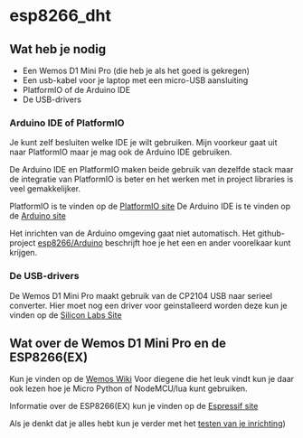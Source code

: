 # esp8266_dht

## Wat heb je nodig
- Een Wemos D1 Mini Pro (die heb je als het goed is gekregen)
- Een usb-kabel voor je laptop met een micro-USB aansluiting
- PlatformIO of de Arduino IDE
- De USB-drivers

### Arduino IDE of PlatformIO
Je kunt zelf besluiten welke IDE je wilt gebruiken. Mijn voorkeur gaat uit naar PlatformIO maar je mag ook de Arduino IDE gebruiken.

De Arduino IDE en PlatformIO maken beide gebruik van dezelfde stack maar de integratie van PlatformIO is beter en het werken met in project libraries is veel gemakkelijker.

PlatformIO is te vinden op de [PlatformIO site](https://platformio.org/)
De Arduino IDE is te vinden op de [Arduino site](https://www.arduino.cc)

Het inrichten van de Arduino omgeving gaat niet automatisch. Het github-project [esp8266/Arduino](https://github.com/esp8266/Arduino) beschrijft hoe je het een en ander voorelkaar kunt krijgen.

### De USB-drivers
De Wemos D1 Mini Pro maakt gebruik van de CP2104 USB naar serieel converter. Hier moet nog een driver voor geinstalleerd worden deze kun je vinden op de [Silicon Labs Site](https://www.silabs.com/products/development-tools/software/usb-to-uart-bridge-vcp-drivers)

## Wat over de Wemos D1 Mini Pro en de ESP8266(EX)
Kun je vinden op de [Wemos Wiki](https://wiki.wemos.cc/products:d1:d1_mini_pro)
Voor diegene die het leuk vindt kun je daar ook lezen hoe je Micro Python of NodeMCU/lua kunt gebruiken.

Informatie over de ESP8266(EX) kun je vinden op de [Espressif site](https://www.espressif.com/en/products/hardware/esp8266ex/overview)

Als je denkt dat je alles hebt kun je verder met het [testen van je inrichting](docs/whatever.md))
